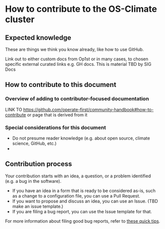 # How to contribute to the OS-Climate cluster

## Expected knowledge

These are things we think you know already, like how to use GitHub.

Link out to either custom docs from Op1st or in many cases, to chosen specific external curated links e.g. GH docs.
This is material TBD by SIG Docs

## How to contribute to this document

### Overview of adding to contributor-focused documentation

LINK TO https://github.com/operate-first/community-handbook#how-to-contribute or page that is derived from it

### Special considerations for this document

* Do not presume reader knowledge (e.g. about open source, climate science, GitHub, etc.)
*

## Contribution process

Your contribution starts with an idea, a question, or a problem identified (e.g. a bug in the software).

* If you have an idea in a form that is ready to be considered as-is, such as a change to a configuration file, you can use a Pull Request.
* If you want to propose and discuss an idea, you can use an Issue.
(TBD make an issue template.)
* If you are filing a bug report, you can use the Issue template for that.

For more information about filing good bug reports, refer to [these quick tips](https://www.theopensourceway.org/the_open_source_way-guidebook-2.0.html#_quick_tips_for_filing_issues).
